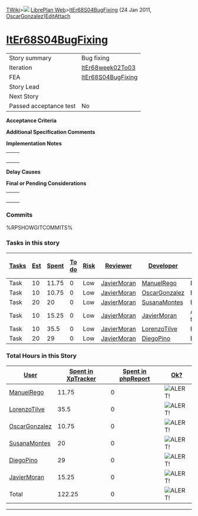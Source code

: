 [TWiki](/twiki/Main/WebHome)&gt;![](/twiki/TWiki/TWikiDocGraphics/web-bg-small.gif) [LibrePlan Web](/twiki/LibrePlan/WebHome)&gt;[ItEr68S04BugFixing](http://wiki.libreplan-enterprise.com/twiki/LibrePlan/ItEr68S04BugFixing "Topic revision: 10 (24 Jan 2011 - 12:00:15)") (24 Jan 2011, [OscarGonzalez](/twiki/Main/OscarGonzalez))[Edit](http://wiki.libreplan-enterprise.com/twiki/bin/edit/LibrePlan/ItEr68S04BugFixing?t=1520337897 "Edit this topic text")[Attach](/twiki/bin/attach/LibrePlan/ItEr68S04BugFixing "Attach an image or document to this topic")

 [ItEr68S04BugFixing](/twiki/LibrePlan/ItEr68S04BugFixing)
========================================================================================================



|                        |                                                                    |
|------------------------|--------------------------------------------------------------------|
| Story summary          | Bug fixing                                                         |
| Iteration              | [ItEr68week02To03](/twiki/LibrePlan/ItEr68week02To03)     |
| FEA                    | [ItEr68S04BugFixing](/twiki/LibrePlan/ItEr68S04BugFixing) |
| Story Lead             |                                                                    |
| Next Story             |                                                                    |
| Passed acceptance test | No                                                                 |

**Acceptance Criteria**

**Additional Specification Comments**

**Implementation Notes**

|     |     |
|-----|-----|
|     |     |

**Delay Causes**

**Final or Pending Considerations**

|     |     |
|-----|-----|
|     |     |

###  Commits

%RPSHOWGITCOMMITS%

###  Tasks in this story



| [Tasks](http://wiki.libreplan-enterprise.com/twiki/LibrePlan/ItEr68S04BugFixing?sortcol=0;table=2;up=0#sorted_table "Sort by this column") | [Est](http://wiki.libreplan-enterprise.com/twiki/LibrePlan/ItEr68S04BugFixing?sortcol=1;table=2;up=0#sorted_table "Sort by this column") | [Spent](http://wiki.libreplan-enterprise.com/twiki/LibrePlan/ItEr68S04BugFixing?sortcol=2;table=2;up=0#sorted_table "Sort by this column") | [To do](http://wiki.libreplan-enterprise.com/twiki/LibrePlan/ItEr68S04BugFixing?sortcol=3;table=2;up=0#sorted_table "Sort by this column") | [Risk](http://wiki.libreplan-enterprise.com/twiki/LibrePlan/ItEr68S04BugFixing?sortcol=4;table=2;up=0#sorted_table "Sort by this column") | [Reviewer](http://wiki.libreplan-enterprise.com/twiki/LibrePlan/ItEr68S04BugFixing?sortcol=5;table=2;up=0#sorted_table "Sort by this column") | [Developer](http://wiki.libreplan-enterprise.com/twiki/LibrePlan/ItEr68S04BugFixing?sortcol=6;table=2;up=0#sorted_table "Sort by this column") | [Task Name](http://wiki.libreplan-enterprise.com/twiki/LibrePlan/ItEr68S04BugFixing?sortcol=7;table=2;up=0#sorted_table "Sort by this column") | [Start Date](http://wiki.libreplan-enterprise.com/twiki/LibrePlan/ItEr68S04BugFixing?sortcol=8;table=2;up=0#sorted_table "Sort by this column") | [Est End Date](http://wiki.libreplan-enterprise.com/twiki/LibrePlan/ItEr68S04BugFixing?sortcol=9;table=2;up=0#sorted_table "Sort by this column") | [End Date](http://wiki.libreplan-enterprise.com/twiki/LibrePlan/ItEr68S04BugFixing?sortcol=10;table=2;up=0#sorted_table "Sort by this column") |
|-----------------------------------------------------------------------------------------------------------------------------------------------------|---------------------------------------------------------------------------------------------------------------------------------------------------|-----------------------------------------------------------------------------------------------------------------------------------------------------|-----------------------------------------------------------------------------------------------------------------------------------------------------|----------------------------------------------------------------------------------------------------------------------------------------------------|--------------------------------------------------------------------------------------------------------------------------------------------------------|---------------------------------------------------------------------------------------------------------------------------------------------------------|---------------------------------------------------------------------------------------------------------------------------------------------------------|----------------------------------------------------------------------------------------------------------------------------------------------------------|------------------------------------------------------------------------------------------------------------------------------------------------------------|---------------------------------------------------------------------------------------------------------------------------------------------------------|
| Task                                                                                                                                                | 10                                                                                                                                                | 11.75                                                                                                                                               | 0                                                                                                                                                   | Low                                                                                                                                                | [JavierMoran](/twiki/Main/JavierMoran)                                                                                                        | [ManuelRego](/twiki/Main/ManuelRego)                                                                                                           | Bug fixing.                                                                                                                                             |                                                                                                                                                          |                                                                                                                                                            |                                                                                                                                                         |
| Task                                                                                                                                                | 10                                                                                                                                                | 10.75                                                                                                                                               | 0                                                                                                                                                   | Low                                                                                                                                                | [JavierMoran](/twiki/Main/JavierMoran)                                                                                                        | [OscarGonzalez](/twiki/Main/OscarGonzalez)                                                                                                     | Bug fixing.                                                                                                                                             |                                                                                                                                                          |                                                                                                                                                            |                                                                                                                                                         |
| Task                                                                                                                                                | 20                                                                                                                                                | 20                                                                                                                                                  | 0                                                                                                                                                   | Low                                                                                                                                                | [JavierMoran](/twiki/Main/JavierMoran)                                                                                                        | [SusanaMontes](/twiki/Main/SusanaMontes)                                                                                                       | Bug fixing                                                                                                                                              |                                                                                                                                                          |                                                                                                                                                            |                                                                                                                                                         |
| Task                                                                                                                                                | 10                                                                                                                                                | 15.25                                                                                                                                               | 0                                                                                                                                                   | Low                                                                                                                                                | [JavierMoran](/twiki/Main/JavierMoran)                                                                                                        | [JavierMoran](/twiki/Main/JavierMoran)                                                                                                         | Application testing                                                                                                                                     |                                                                                                                                                          |                                                                                                                                                            |                                                                                                                                                         |
| Task                                                                                                                                                | 10                                                                                                                                                | 35.5                                                                                                                                                | 0                                                                                                                                                   | Low                                                                                                                                                | [JavierMoran](/twiki/Main/JavierMoran)                                                                                                        | [LorenzoTilve](/twiki/Main/LorenzoTilve)                                                                                                       | Bug fixing                                                                                                                                              |                                                                                                                                                          |                                                                                                                                                            |                                                                                                                                                         |
| Task                                                                                                                                                | 20                                                                                                                                                | 29                                                                                                                                                  | 0                                                                                                                                                   | Low                                                                                                                                                | [JavierMoran](/twiki/Main/JavierMoran)                                                                                                        | [DiegoPino](/twiki/Main/DiegoPino)                                                                                                             | Bug fixing                                                                                                                                              |                                                                                                                                                          |                                                                                                                                                            |                                                                                                                                                         |

###  Total Hours in this Story

| [User](http://wiki.libreplan-enterprise.com/twiki/LibrePlan/ItEr68S04BugFixing?sortcol=0;table=3;up=0#sorted_table "Sort by this column") | [Spent in XpTracker](http://wiki.libreplan-enterprise.com/twiki/LibrePlan/ItEr68S04BugFixing?sortcol=1;table=3;up=0#sorted_table "Sort by this column") | [Spent in phpReport](http://wiki.libreplan-enterprise.com/twiki/LibrePlan/ItEr68S04BugFixing?sortcol=2;table=3;up=0#sorted_table "Sort by this column") | [Ok?](http://wiki.libreplan-enterprise.com/twiki/LibrePlan/ItEr68S04BugFixing?sortcol=3;table=3;up=0#sorted_table "Sort by this column") |
|----------------------------------------------------------------------------------------------------------------------------------------------------|------------------------------------------------------------------------------------------------------------------------------------------------------------------|------------------------------------------------------------------------------------------------------------------------------------------------------------------|---------------------------------------------------------------------------------------------------------------------------------------------------|
| [ManuelRego](/twiki/Main/ManuelRego)                                                                                                      | 11.75                                                                                                                                                            | 0                                                                                                                                                                | ![ALERT!](/twiki/TWiki/TWikiDocGraphics/warning.gif "ALERT!")                                                                                 |
| [LorenzoTilve](/twiki/Main/LorenzoTilve)                                                                                                  | 35.5                                                                                                                                                             | 0                                                                                                                                                                | ![ALERT!](/twiki/TWiki/TWikiDocGraphics/warning.gif "ALERT!")                                                                                 |
| [OscarGonzalez](/twiki/Main/OscarGonzalez)                                                                                                | 10.75                                                                                                                                                            | 0                                                                                                                                                                | ![ALERT!](/twiki/TWiki/TWikiDocGraphics/warning.gif "ALERT!")                                                                                 |
| [SusanaMontes](/twiki/Main/SusanaMontes)                                                                                                  | 20                                                                                                                                                               | 0                                                                                                                                                                | ![ALERT!](/twiki/TWiki/TWikiDocGraphics/warning.gif "ALERT!")                                                                                 |
| [DiegoPino](/twiki/Main/DiegoPino)                                                                                                        | 29                                                                                                                                                               | 0                                                                                                                                                                | ![ALERT!](/twiki/TWiki/TWikiDocGraphics/warning.gif "ALERT!")                                                                                 |
| [JavierMoran](/twiki/Main/JavierMoran)                                                                                                    | 15.25                                                                                                                                                            | 0                                                                                                                                                                | ![ALERT!](/twiki/TWiki/TWikiDocGraphics/warning.gif "ALERT!")                                                                                 |
| Total                                                                                                                                              | 122.25                                                                                                                                                           | 0                                                                                                                                                                | ![ALERT!](/twiki/TWiki/TWikiDocGraphics/warning.gif "ALERT!")                                                                                 |

------------------------------------------------------------------------
